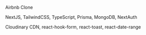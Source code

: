 Airbnb Clone

NextJS, TailwindCSS, TypeScript, Prisma, MongoDB, NextAuth

Cloudinary CDN, react-hook-form, react-toast, react-date-range
